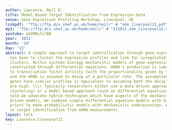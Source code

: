 ```yaml
---
author: Lawrence, Neil D.
title: Model Based Target Identification from Expression Data
venue: Gene Expression Profiling Workshop, Liverpool, UK
linkpdf: '"ftp://ftp.dcs.shef.ac.uk/home/neil/" # "ode_liverpool11.pdf"'
mp3: '"ftp://ftp.dcs.shef.ac.uk/home/neil/" # "111012_ode_liverpool11.mp3"'
youtube: pGVMRyfulB0
year: '2011'
month: '10'
day: '12'
abstract: A simple approach to target identification through gene expression studies
  has been to cluster the expression profiles and look for coregulated genes within
  clusters. Within systems biology mechanistic models of gene expression are typically
  constructed through differential equations. mRNA's production is taken to be proportional
  to transcription factor activity (with the proportionality given by the sensitivity)
  and the mRNA is assumed to decay at a particular rate. The assumption that coregulated
  genes have similar profiles is equivalent to assuming both the decay and the sensitivity
  are high. \\\\ Typically researchers either use a data driven approach (such as
  clustering) or a model based approach (such as differential equations). In this
  talk we advocate hybrid techniques which have aspects of the mechanistic and data
  driven models. We combine simple differential equation models with Gaussian process
  priors to make probabilistic models with mechanistic underpinnings. We show applications
  in target identification from mRNA measurements.
layout: talk
key: Lawrence:liverpool11
---
```

